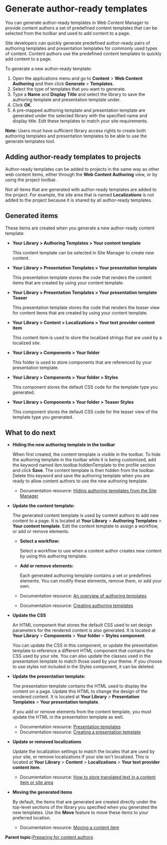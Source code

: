 # Generate author-ready templates

You can generate author-ready templates in Web Content Manager to provide content authors a set of predefined content templates that can be selected from the toolbar and used to add content to a page.

Site developers can quickly generate predefined author-ready pairs of authoring templates and presentation templates for commonly used types of content. Content authors use the predefined content templates to quickly add content to a page.

To generate a new author-ready template:

1.  Open the applications menu and go to **Content** \> **Web Content Authoring** and then click **Generate** \> **Templates**.
2.  Select the type of templates that you want to generate.
3.  Type a **Name** and **Display Title** and select the library to save the authoring template and presentation template under.
4.  Click **OK**.
5.  A pre-mapped authoring template and presentation template are generated under the selected library with the specified name and display title. Edit these templates to match your site requirements.

**Note:** Users must have sufficient library access rights to create both authoring templates and presentation templates to be able to use the generate templates tool.

## Adding author-ready templates to projects

Author-ready templates can be added to projects in the same way as other web content items, either through the **Web Content Authoring** view, or by using the project toolbar.

Not all items that are generated with author-ready templates are added to the project. For example, the site area that is named **Localizations** is not added to the project because it is shared by all author-ready templates.

## Generated items

These items are created when you generate a new author-ready content template:

-   ****Your Library** \> **Authoring Templates** \> **Your content template****

    This content template can be selected in Site Manager to create new content.

-   ****Your Library** \> **Presentation Templates** \> **Your presentation template****

    This presentation template stores the code that renders the content items that are created by using your content template.

-   ****Your Library** \> **Presentation Templates** \> **Your presentation template Teaser****

    This presentation template stores the code that renders the teaser view for content items that are created by using your content template.

-   ****Your Library** \> **Content** \> **Localizations** \> **Your text provider content item****

    This content item is used to store the localized strings that are used by a localized site.

-   ****Your Library** \> **Components** \> **Your folder****

    This folder is used to store components that are referenced by your presentation template.

-   ****Your Library** \> **Components** \> **Your folder** \> **Styles****

    This component stores the default CSS code for the template type you generated.

-   ****Your Library** \> **Components** \> **Your folder** \> **Teaser Styles****

    This component stores the default CSS code for the teaser view of the template type you generated.


## What to do next

-   **Hiding the new authoring template in the toolbar**

    When first created, the content template is visible in the toolbar. To hide the authoring template in the toolbar while it is being customized, add the keyword named ibm.toolbar.hiddenTemplate to the profile section and click **Save**. The content template is then hidden from the toolbar. Delete this keyword and save the authoring template when you are ready to allow content authors to use the new authoring template.

    -   Documentation resource: [Hiding authoring templates from the Site Manager](../admin-system/epc_wcm_hide_authoring_templates.md)
-   **Update the content template:**

    The generated content template is used by content authors to add new content to a page. It is located at **Your Library** \> **Authoring Templates** \> **Your content template**. Edit the content template to assign a workflow, or add or remove elements.

    -   **Select a workflow:**

        Select a workflow to use when a content author creates new content by using this authoring template.

    -   **Add or remove elements:**

        Each generated authoring template contains a set or predefines elements. You can modify these elements, remove them, or add your own.

    -   Documentation resource: [An overview of authoring templates](wcm_dev_auth-temp_overview.md)
    -   Documentation resource: [Creating authoring templates](../panel_help/wcm_dev_auth-temp_creating.md)
-   **Update the CSS**

    An HTML component that stores the default CSS used to set design parameters for the rendered content is also generated. It is located at **Your Library** \> **Components** \> **Your folder** \> **Styles component**.

    You can update the CSS in this component, or update the presentation template to reference a different HTML component that contains the CSS used by your site. You can also update the classes used in the presentation template to match those used by your theme. If you choose to use styles not included in the Styles component, it can be deleted.

-   **Update the presentation template:**

    The presentation template contains the HTML used to display the content on a page. Update this HTML to change the design of the rendered content. It is located at **Your Library** \> **Presentation Templates** \> **Your presentation template**.

    If you add or remove elements from the content template, you must update the HTML in the presentation template as well.

    -   Documentation resource: [Presentation templates](wcm_cms_presentation_templates.md)
    -   Documentation resource: [Creating a presentation template](../panel_help/wcm_dev_pres-temp.md)
-   **Update or removed localizations**

    Update the localization settings to match the locales that are used by your site, or remove localizations if your site isn't localized. This is located at **Your Library** \> **Content** \> **Localizations** \> **Your text provider content item**.

    -   Documentation resource: [How to store translated text in a content item or site area](wcm_dev_storing_translated_text.md#)
-   **Moving the generated items**

    By default, the items that are generated are created directly under the top-level sections of the library you specified when you generated the new templates. Use the **Move** feature to move these items to your preferred location.

    -   Documentation resource: [Moving a content item](../panel_help/wcm_dev_content_linking_moving.md)

**Parent topic:**[Preparing for content authors](../site/site_prep_toolbar.md)

